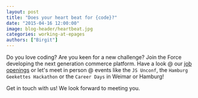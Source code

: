```yaml
---
layout: post
title: "Does your heart beat for {code}?"
date: "2015-04-16 12:00:00"
image: blog-header/heartbeat.jpg
categories: working-at-epages
authors: ["Birgit"]
---
```


Do you love coding?
Are you keen for a new challenge?
Join the Force developing the next generation commerce platform.
Have a look @ our [job openings](http://www.epages.com/en/career/devjobs/) or let's meet in person @ events like the `JS Unconf`, the `Hamburg Geekettes Hackathon` or the `Career Days` in Weimar or Hamburg!

Get in touch with us!
We look forward to meeting you.
